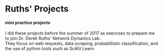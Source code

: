 <html>
<body>

<h1>Ruths' Projects</h1>
<h4>mini practice projects</h4>

<p>
I did these projects before the summer of 2017 as exercises to prepare me to join Dr. Derek Ruths' Network Dymanics Lab.<br />
They focus on web requests, data scraping, probablilistic classification, and the use of python tools such as SciKit Learn.
</p>

</body>
</html>
